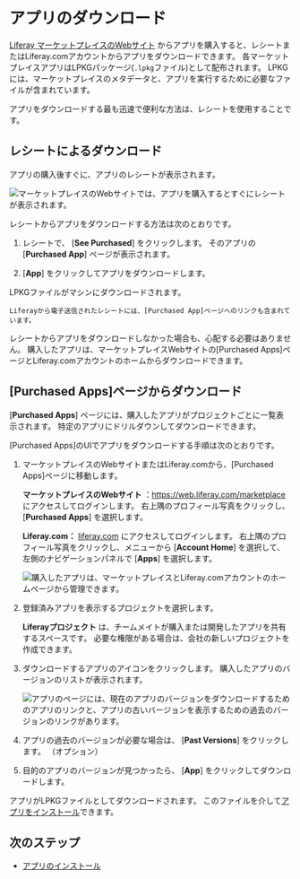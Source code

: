 # アプリのダウンロード

[Liferay マーケットプレイスのWebサイト](https://web.liferay.com/marketplace) からアプリを購入すると、レシートまたはLiferay.comアカウントからアプリをダウンロードできます。 各マーケットプレイスアプリはLPKGパッケージ(`.lpkg`ファイル)として配布されます。 LPKGには、マーケットプレイスのメタデータと、アプリを実行するために必要なファイルが含まれています。

アプリをダウンロードする最も迅速で便利な方法は、レシートを使用することです。

<a name="レシートによるダウンロード" />

## レシートによるダウンロード

アプリの購入後すぐに、アプリのレシートが表示されます。

![マーケットプレイスのWebサイトでは、アプリを購入するとすぐにレシートが表示されます。](./downloading-apps/images/01.png)

レシートからアプリをダウンロードする方法は次のとおりです。

1.  レシートで、 [**See Purchased**] をクリックします。 そのアプリの [**Purchased App**] ページが表示されます。

2. [**App**] をクリックしてアプリをダウンロードします。

LPKGファイルがマシンにダウンロードされます。

```{note}
Liferayから電子送信されたレシートには、[Purchased App]ページへのリンクも含まれています。
```

レシートからアプリをダウンロードしなかった場合も、心配する必要はありません。 購入したアプリは、マーケットプレイスWebサイトの[Purchased Apps]ページとLiferay.comアカウントのホームからダウンロードできます。

<a name="purchased-appsページからダウンロード" />

## [Purchased Apps]ページからダウンロード

[**Purchased Apps**] ページには、購入したアプリがプロジェクトごとに一覧表示されます。 特定のアプリにドリルダウンしてダウンロードできます。

[Purchased Apps]のUIでアプリをダウンロードする手順は次のとおりです。

1.  マーケットプレイスのWebサイトまたはLiferay.comから、[Purchased Apps]ページに移動します。

    **マーケットプレイスのWebサイト** ：<https://web.liferay.com/marketplace>にアクセスしてログインします。 右上隅のプロフィール写真をクリックし、 [**Purchased Apps**] を選択します。

    **Liferay.com：** [liferay.com](https://www.liferay.com) にアクセスしてログインします。 右上隅のプロフィール写真をクリックし、メニューから [**Account Home**] を選択して、左側のナビゲーションパネルで [**Apps**] を選択します。

    ![購入したアプリは、マーケットプレイスとLiferay.comアカウントのホームページから管理できます。](./downloading-apps/images/02.png)

2.  登録済みアプリを表示するプロジェクトを選択します。

    **Liferayプロジェクト** は、チームメイトが購入または開発したアプリを共有するスペースです。 必要な権限がある場合は、会社の新しいプロジェクトを作成できます。

3.  ダウンロードするアプリのアイコンをクリックします。 購入したアプリのバージョンのリストが表示されます。

    ![アプリのページには、現在のアプリのバージョンをダウンロードするためのアプリのリンクと、アプリの古いバージョンを表示するための過去のバージョンのリンクがあります。](./downloading-apps/images/03.png)

4.  アプリの過去のバージョンが必要な場合は、 [**Past Versions**] をクリックします。 （オプション）

5.  目的のアプリのバージョンが見つかったら、 [**App**] をクリックしてダウンロードします。

アプリがLPKGファイルとしてダウンロードされます。 このファイルを介して[アプリをインストール](../installing-apps.md)できます。

<a name="次のステップ" />

## 次のステップ

  - [アプリのインストール](../installing-apps.md)
